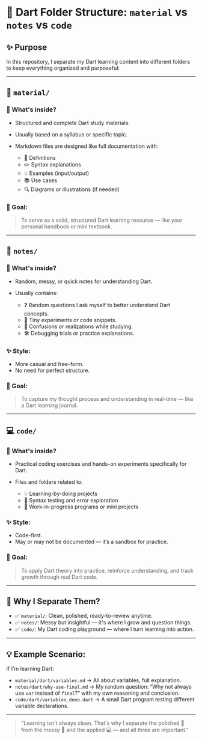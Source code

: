 # 🐋 Dart Folder Structure: `material` vs `notes` vs `code`

## ✨ Purpose

In this repository, I separate my Dart learning content into different folders to keep everything organized and purposeful:

---

## 📁 `material/`

### 📌 What's inside?

* Structured and complete Dart study materials.
* Usually based on a syllabus or specific topic.
* Markdown files are designed like full documentation with:

  * 🎯 Definitions
  * ✏️ Syntax explanations
  * 💡 Examples (input/output)
  * 📚 Use cases
  * 🔍 Diagrams or illustrations (if needed)

### 🧠 Goal:

> To serve as a solid, structured Dart learning resource — like your personal handbook or mini textbook.

---

## 📝 `notes/`

### 📌 What's inside?

* Random, messy, or quick notes for understanding Dart.
* Usually contains:

  * ❓ Random questions I ask myself to better understand Dart concepts.
  * 🧩 Tiny experiments or code snippets.
  * 💭 Confusions or realizations while studying.
  * 🛠️ Debugging trials or practice explanations.

### ✨ Style:

* More casual and free-form.
* No need for perfect structure.

### 🧠 Goal:

> To capture my thought process and understanding in real-time — like a Dart learning journal.

---

## 💻 `code/`

### 📌 What's inside?

* Practical coding exercises and hands-on experiments specifically for Dart.
* Files and folders related to:

  * 💡 Learning-by-doing projects
  * 🧪 Syntax testing and error exploration
  * 🚧 Work-in-progress programs or mini projects

### ✨ Style:

* Code-first.
* May or may not be documented — it’s a sandbox for practice.

### 🧠 Goal:

> To apply Dart theory into practice, reinforce understanding, and track growth through real Dart code.

---

## 📌 Why I Separate Them?

* ✅ `material/`: Clean, polished, ready-to-review anytime.
* ✅ `notes/`: Messy but insightful — it's where I grow and question things.
* ✅ `code/`: My Dart coding playground — where I turn learning into action.

---

## 💡 Example Scenario:

If I'm learning Dart:

* `material/dart/variables.md` → All about variables, full explanation.
* `notes/dart/why-use-final.md` → My random question: “Why not always use `var` instead of `final`?” with my own reasoning and conclusion.
* `code/dart/variables_demo.dart` → A small Dart program testing different variable declarations.

---

> "Learning isn't always clean. That's why I separate the polished 📘 from the messy 📝 and the applied 💻 — and all three are important."
